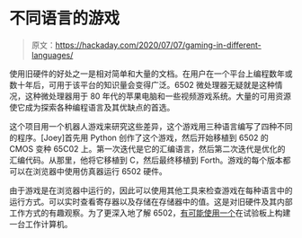 # 不同语言的游戏

> 原文：<https://hackaday.com/2020/07/07/gaming-in-different-languages/>

使用旧硬件的好处之一是相对简单和大量的文档。在用户在一个平台上编程数年或数十年后，可用于该平台的知识量会变得广泛。6502 微处理器无疑就是这种情况，这种微处理器用于 80 年代的苹果电脑和一些视频游戏系统。大量的可用资源使它成为探索各种编程语言及其优缺点的首选。

这个项目用一个机器人游戏来研究这些差异，这个游戏用三种语言编写了四种不同的程序。[Joey]首先用 Python 创作了这个游戏，然后开始移植到 6502 的 CMOS 变种 65C02 上。第一次迭代是它的汇编语言，然后第二次迭代是优化的汇编代码。从那里，他将它移植到 C，然后最终移植到 Forth。游戏的每个版本都可以在浏览器中使用仿真器运行 6502 硬件。

由于游戏是在浏览器中运行的，因此可以使用其他工具来检查游戏在每种语言中的运行方式。可以实时查看寄存器以及存储在存储器中的值。这是对旧硬件及其内部工作方式的有趣观察。为了更深入地了解 6502，[有可能使用一个](https://hackaday.com/2019/04/19/a-nearly-practical-6502-breadboard-computer/)在试验板上构建一台工作计算机。